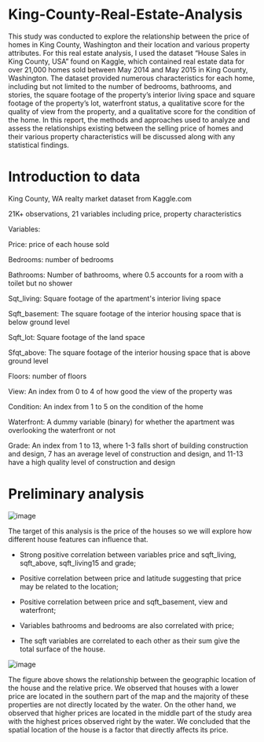 # King-County-Real-Estate-Analysis

This study was conducted to explore the relationship between the price of homes in
King County, Washington and their location and various property attributes. For this real estate
analysis, I used the dataset “House Sales in King County, USA” found on Kaggle, which
contained real estate data for over 21,000 homes sold between May 2014 and May 2015 in
King County, Washington. The dataset provided numerous characteristics for each home,
including but not limited to the number of bedrooms, bathrooms, and stories, the square footage
of the property’s interior living space and square footage of the property’s lot, waterfront status,
a qualitative score for the quality of view from the property, and a qualitative score for the
condition of the home. In this report, the methods and approaches used to
analyze and assess the relationships existing between the selling price of homes and their
various property characteristics will be discussed along with any statistical findings. 

# Introduction to data

King County, WA realty market dataset from Kaggle.com

21K+ observations, 21 variables including price, property characteristics

Variables:

Price: price of each house sold

Bedrooms: number of bedrooms

Bathrooms: Number of bathrooms, where 0.5 accounts for a room with a toilet but no shower

Sqt_living: Square footage of the apartment's interior living space

Sqft_basement: The square footage of the interior housing space that is below ground level

Sqft_lot: Square footage of the land space

Sfqt_above: The square footage of the interior housing space that is above ground level

Floors: number of floors

View: An index from 0 to 4 of how good the view of the property was

Condition: An index from 1 to 5 on the condition of the home 

Waterfront:  A dummy variable (binary) for whether the apartment was overlooking the waterfront or not

Grade: An index from 1 to 13, where 1-3 falls short of building construction and design, 7 has an average level of construction and design, and 11-13 have a high quality level of construction and design

# Preliminary analysis

![image](https://github.com/ambroso0/King-County-Real-Estate-Analysis/assets/38117605/027dd318-6db7-465c-9b44-14edf27637ce)

The target of this analysis is the price of the houses so we will explore how different house features can influence that. 

- Strong positive correlation between variables price and sqft_living, sqft_above, sqft_living15 and grade; 

- Positive correlation between price and latitude suggesting that price may be related to the location;

- Positive correlation between price and sqft_basement, view and waterfront;

- Variables bathrooms and bedrooms are also correlated with price;

- The sqft variables are correlated to each other as their sum give the total surface of the house.   

![image](https://github.com/ambroso0/King-County-Real-Estate-Analysis/assets/38117605/76fe70c0-665a-4585-965e-5a315b3a0bc1)

The figure above shows the relationship between the geographic location of the house and the relative price. We observed that houses with a lower price are located in the southern part of the map and the majority of these properties are not directly located by the water. On the other hand, we observed that higher prices are located in the middle part of the study area with the highest prices observed right by the water. We concluded that the spatial location of the house is a factor that directly affects its price. 

